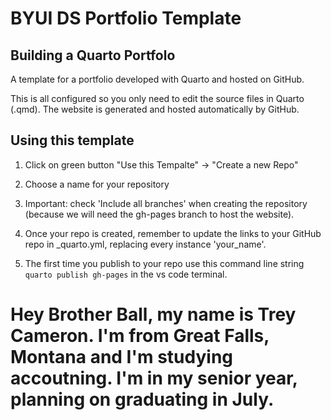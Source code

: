 # BYUI DS Portfolio Template
## Building a Quarto Portfolo

A template for a portfolio developed with Quarto and hosted on GitHub.

This is all configured so you only need to edit the source files in Quarto (.qmd). The website is generated and hosted automatically by GitHub.

## Using this template

1. Click on green button "Use this Tempalte" -> "Create a new Repo"

1. Choose a name for your repository

1. Important: check 'Include all branches' when creating the repository (because we will need the gh-pages branch to host the website).

1. Once your repo is created, remember to update the links to your GitHub repo in _quarto.yml, replacing every instance 'your_name'.

1. The first time you publish to your repo use this command line string `quarto publish gh-pages` in the vs code terminal.

# Hey Brother Ball, my name is Trey Cameron. I'm from Great Falls, Montana and I'm studying accoutning. I'm in my senior year, planning on graduating in July.
